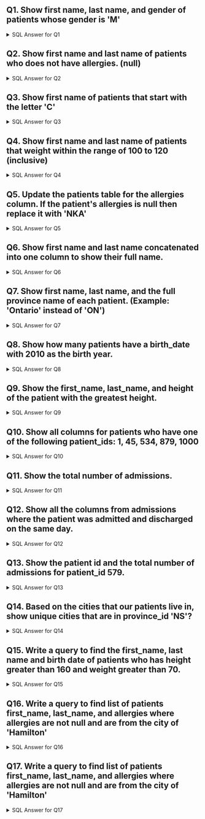 ---
---
## Q1. Show first name, last name, and gender of patients whose gender is 'M'

<details>
<summary> SQL Answer for Q1 </summary>

```sql
SELECT first_name, last_name, gender 
FROM patients 
where gender = 'M';
```

</details>

## Q2. Show first name and last name of patients who does not have allergies. (null)

<details>
<summary> SQL Answer for Q2 </summary>

```sql
SELECT first_name, last_name
FROM patients 
WHERE allergies IS NULL;
```

</details>

## Q3. Show first name of patients that start with the letter 'C'

<details>
<summary> SQL Answer for Q3 </summary>

```sql
SELECT first_name
FROM patients 
WHERE first_name LIKE 'C%';
```

</details>

## Q4. Show first name and last name of patients that weight within the range of 100 to 120 (inclusive)

<details>
<summary> SQL Answer for Q4 </summary>

```sql
SELECT first_name, last_name
FROM patients 
WHERE weight BETWEEN 100 AND 120;
```

</details>

## Q5. Update the patients table for the allergies column. If the patient's allergies is null then replace it with 'NKA'

<details>
<summary> SQL Answer for Q5 </summary>

```sql
UPDATE patients
SET allergies = 'NKA'
WHERE allergies IS NULL;
```

</details>

## Q6. Show first name and last name concatenated into one column to show their full name. 

<details>
<summary> SQL Answer for Q6 </summary>

```sql
SELECT CONCAT(first_name, " ", last_name) AS full_name
FROM patients;
```

</details>

## Q7. Show first name, last name, and the full province name of each patient. (Example: 'Ontario' instead of 'ON')

<details>
<summary> SQL Answer for Q7</summary>

```sql
SELECT first_name, last_name, province_name
FROM patients JOIN province_names
ON patients.province_id = province_names.province_id;
```

</details>

## Q8. Show how many patients have a birth_date with 2010 as the birth year.

<details>
<summary> SQL Answer for Q8</summary>

```sql
SELECT COUNT(*) 
FROM patients
WHERE YEAR(birth_date) = 2010;
```

</details>

## Q9. Show the first_name, last_name, and height of the patient with the greatest height.

<details>
<summary> SQL Answer for Q9</summary>

```sql
SELECT first_name, last_name, height 
FROM patients
WHERE height = (SELECT MAX(height) FROM patients);
```

</details>

## Q10. Show all columns for patients who have one of the following patient_ids: 1, 45, 534, 879, 1000

<details>
<summary> SQL Answer for Q10</summary>

```sql
SELECT * FROM patients
WHERE patient_id IN (1, 45, 534, 879, 1000);
```

</details>

## Q11. Show the total number of admissions.

<details>
<summary> SQL Answer for Q11</summary>

```sql
SELECT COUNT(*) FROM admissions;
```

</details>

## Q12. Show all the columns from admissions where the patient was admitted and discharged on the same day.

<details>
<summary> SQL Answer for Q12</summary>

```sql
SELECT * FROM admissions
WHERE admission_date = discharge_date;
```

</details>

## Q13. Show the patient id and the total number of admissions for patient_id 579.

<details>
<summary> SQL Answer for Q13</summary>

```sql
SELECT patient_id, COUNT(*)
FROM admissions
WHERE patient_id = 579;
```

</details>

## Q14. Based on the cities that our patients live in, show unique cities that are in province_id 'NS'?

<details>
<summary> SQL Answer for Q14</summary>

```sql
SELECT distinct(city)
FROM patients 
WHERE province_id = 'NS';
```

</details>

## Q15. Write a query to find the first_name, last name and birth date of patients who has height greater than 160 and weight greater than 70.

<details>
<summary> SQL Answer for Q15</summary>

```sql
SELECT first_name, last_name, birth_date
FROM patients 
WHERE height > 160 AND weight > 70;
```

</details>

## Q16. Write a query to find list of patients first_name, last_name, and allergies where allergies are not null and are from the city of 'Hamilton'

<details>
<summary> SQL Answer for Q16</summary>

```sql
SELECT first_name, last_name, allergies
FROM patients
WHERE allergies IS NOT NULL
AND city = 'Hamilton';
```

</details>

## Q17. Write a query to find list of patients first_name, last_name, and allergies where allergies are not null and are from the city of 'Hamilton'

<details>
<summary> SQL Answer for Q17</summary>

```sql
SELECT first_name, last_name, allergies
FROM patients
WHERE allergies IS NOT NULL
AND city = 'Hamilton';
```

</details>